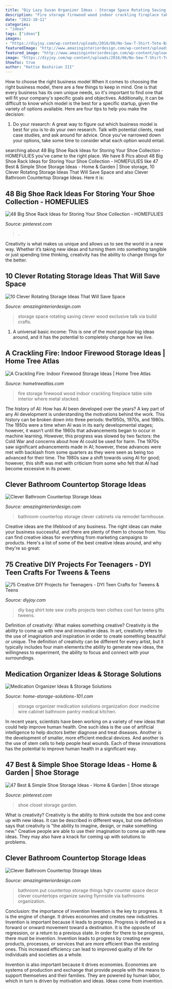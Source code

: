 ```yaml
---
title: "Diy Lazy Susan Organizer Ideas : Storage Space Rotating Saving Clever Wood Exclusive Talk Via Build Crafts"
description: "Fire storage firewood wood indoor crackling fireplace table side interior where metal stacked"
date: "2022-10-11"
categories:
- "ideas"
tags: ["ideas"]
images:
- "https://diyjoy.com/wp-content/uploads/2016/06/No-Sew-T-Shirt-Tote-Bag.jpg"
featuredImage: "http://www.amazinginteriordesign.com/wp-content/uploads/2019/01/6-14.jpg"
featured_image: "http://www.amazinginteriordesign.com/wp-content/uploads/2019/01/9.jpeg"
image: "https://diyjoy.com/wp-content/uploads/2016/06/No-Sew-T-Shirt-Tote-Bag.jpg"
ShowToc: true
author: "Hattie Bashirian III"
---
```



How to choose the right business model
When it comes to choosing the right business model, there are a few things to keep in mind. One is that every business has its own unique needs, so it's important to find one that will fit your company's specific goals and objectives. Additionally, it can be difficult to know which model is the best for a specific startup, given the variety of options available. Here are four tips to help you make the decision: 
1) Do your research: A great way to figure out which business model is best for you is to do your own research. Talk with potential clients, read case studies, and ask around for advice. Once you've narrowed down your options, take some time to consider what each option would entail.

	

		
searching about 48 Big Shoe Rack Ideas for Storing Your Shoe Collection - HOMEFULIES you've came to the right place. We have 8 Pics about 48 Big Shoe Rack Ideas for Storing Your Shoe Collection - HOMEFULIES like 47 Best &amp; Simple Shoe Storage Ideas - Home &amp; Garden | Shoe storage, 10 Clever Rotating Storage Ideas That Will Save Space and also Clever Bathroom Countertop Storage Ideas. Here it is:
		
    
## 48 Big Shoe Rack Ideas For Storing Your Shoe Collection - HOMEFULIES

<img loading=lazy src="https://i.pinimg.com/736x/b2/0b/8f/b20b8f61d6208d5adda0ccfc682678b1.jpg" onerror="this.onerror=null;this.src='https://tse1.mm.bing.net/th?id=OIP.eiCxLi_q90ERHt0o7Jb-lgHaLf&amp;pid=15.1';" alt="48 Big Shoe Rack Ideas for Storing Your Shoe Collection - HOMEFULIES">

_Source: pinterest.com_

>. 

	

Creativity is what makes us unique and allows us to see the world in a new way. Whether it’s taking new ideas and turning them into something tangible or just spending time thinking, creativity has the ability to change things for the better.

    
## 10 Clever Rotating Storage Ideas That Will Save Space

<img loading=lazy src="http://www.amazinginteriordesign.com/wp-content/uploads/2017/04/10-Clever-Rotating-Storage-Ideas-That-Will-Save-Space-3.jpg" onerror="this.onerror=null;this.src='https://tse1.mm.bing.net/th?id=OIP.OU1_VGP5hwDEwFQDc-_OMAHaLH&amp;pid=15.1';" alt="10 Clever Rotating Storage Ideas That Will Save Space">

_Source: amazinginteriordesign.com_

>storage space rotating saving clever wood exclusive talk via build crafts. 

	

1. A universal basic income: This is one of the most popular big ideas around, and it has the potential to completely change how we live.

    
## A Crackling Fire: Indoor Firewood Storage Ideas | Home Tree Atlas

<img loading=lazy src="http://d3bzucwb8zrw42.cloudfront.net/wp-content/uploads/2016/04/055.jpg" onerror="this.onerror=null;this.src='https://tse1.mm.bing.net/th?id=OIP.-hSsapVYWFSapPsztQbNXwHaLG&amp;pid=15.1';" alt="A Crackling Fire: Indoor Firewood Storage Ideas | Home Tree Atlas">

_Source: hometreeatlas.com_

>fire storage firewood wood indoor crackling fireplace table side interior where metal stacked. 

	

The history of AI: How has AI been developed over the years?
A key part of any AI development is understanding the motivations behind the work. This history can be broken down into three periods: the1950s, 1970s, and 1980s. The 1950s were a time when AI was in its early developmental stages; however, it wasn’t until the 1960s that advancements began to occur in machine learning. However, this progress was slowed by two factors: the Cold War and concerns about how AI could be used for harm. The 1970s saw significant advancements made in AI; however, these advances were met with backlash from some quarters as they were seen as being too advanced for their time. The 1980s saw a shift towards using AI for good; however, this shift was met with criticism from some who felt that AI had become excessive in its power.

    
## Clever Bathroom Countertop Storage Ideas

<img loading=lazy src="http://www.amazinginteriordesign.com/wp-content/uploads/2019/01/6-14.jpg" onerror="this.onerror=null;this.src='https://tse4.mm.bing.net/th?id=OIP.auVJBa-CBBbzhZh7kz5jcgHaJ3&amp;pid=15.1';" alt="Clever Bathroom Countertop Storage Ideas">

_Source: amazinginteriordesign.com_

>bathroom countertop storage clever cabinets via remodel farmhouse. 

	

Creative ideas are the lifeblood of any business. The right ideas can make your business successful, and there are plenty of them to choose from. You can find creative ideas for everything from marketing campaigns to products. Here's a list of some of the best creative ideas around, and why they're so great: 

    
## 75 Creative DIY Projects For Teenagers - DYI Teen Crafts For Tweens &amp; Teens

<img loading=lazy src="https://diyjoy.com/wp-content/uploads/2016/06/No-Sew-T-Shirt-Tote-Bag.jpg" onerror="this.onerror=null;this.src='https://tse1.mm.bing.net/th?id=OIP.N5j1efkF61AGMPq8NKmw0QHaLG&amp;pid=15.1';" alt="75 Creative DIY Projects for Teenagers - DYI Teen Crafts for Tweens &amp; Teens">

_Source: diyjoy.com_

>diy bag shirt tote sew crafts projects teen clothes cool fun teens gifts tweens. 

	

Definition of creativity: What makes something creative?
Creativity is the ability to come up with new and innovative ideas. In art, creativity refers to the use of imagination and inspiration in order to create something beautiful or unique. The definition of creativity can be different for every artist, but it typically includes four main elements:the ability to generate new ideas, the willingness to experiment, the ability to focus and connect with your surroundings.

    
## Medication Organizer Ideas &amp; Storage Solutions

<img loading=lazy src="http://www.home-storage-solutions-101.com/images/use-an-over-the-door-wire-organizer-for-medication-organization-21819710.jpg" onerror="this.onerror=null;this.src='https://tse2.mm.bing.net/th?id=OIP.IPSIDgRtnQ4-Qln0RjSXWAAAAA&amp;pid=15.1';" alt="Medication Organizer Ideas &amp; Storage Solutions">

_Source: home-storage-solutions-101.com_

>storage organizer medication solutions organization door medicine wire cabinet bathroom pantry medical kitchen. 

	

In recent years, scientists have been working on a variety of new ideas that could help improve human health. One such idea is the use of artificial intelligence to help doctors better diagnose and treat diseases. Another is the development of smaller, more efficient medical devices. And another is the use of stem cells to help people heal wounds. Each of these innovations has the potential to improve human health in a significant way.

    
## 47 Best &amp; Simple Shoe Storage Ideas - Home &amp; Garden | Shoe Storage

<img loading=lazy src="https://i.pinimg.com/736x/15/2a/8a/152a8a0690ab0b9eb4ebb889b52ec3cb.jpg" onerror="this.onerror=null;this.src='https://tse4.mm.bing.net/th?id=OIP.lHZy8OuWd_PUr11Nt73RkQHaLf&amp;pid=15.1';" alt="47 Best &amp; Simple Shoe Storage Ideas - Home &amp; Garden | Shoe storage">

_Source: pinterest.com_

>shoe closet storage garden. 

	

What is creativity?
Creativity is the ability to think outside the box and come up with new ideas. It can be described in different ways, but one definition says that creativity is "the ability to imagine, design, or make something new." Creative people are able to use their imagination to come up with new ideas. They may also have a knack for coming up with solutions to problems.

    
## Clever Bathroom Countertop Storage Ideas

<img loading=lazy src="http://www.amazinginteriordesign.com/wp-content/uploads/2019/01/9.jpeg" onerror="this.onerror=null;this.src='https://tse4.mm.bing.net/th?id=OIP.mFpQO3TAf0HOb6fYVBbreAHaE8&amp;pid=15.1';" alt="Clever Bathroom Countertop Storage Ideas">

_Source: amazinginteriordesign.com_

>bathroom put countertop storage things hgtv counter space decor clever countertops organize saving flynnside via bathrooms organization. 

	

Conclusion: the importance of invention
Invention is the key to progress. It is the engine of change. It drives economies and creates new industries.
Invention is important because it leads to progress. Progress is defined as a forward or onward movement toward a destination. It is the opposite of regression, or a return to a previous state. In order for there to be progress, there must be invention. Invention leads to progress by creating new products, processes, or services that are more efficient than the existing ones. This increased efficiency can lead to improved quality of life for individuals and societies as a whole.

Invention is also important because it drives economies. Economies are systems of production and exchange that provide people with the means to support themselves and their families. They are powered by human labor, which in turn is driven by motivation and ideas. Ideas come from invention.


